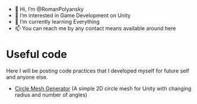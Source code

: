 - 👋 Hi, I’m @RomanPolyansky
- 👀 I’m interested in Game Development on Unity
- 🌱 I’m currently learning Everything
- 📫 You can reach me by any contact means available around here

# Useful code
Here I will be posting code practices that I developed myself for future self and anyone else.
* [Circle Mesh Generator](https://github.com/RomanPolyansky/RomanPolyansky/blob/main/CircleMesh.cs) (A simple 2D circle mesh for Unity with changing radius and number of angles)


<!---
RomanPolyansky/RomanPolyansky is a ✨ special ✨ repository because its `README.md` (this file) appears on your GitHub profile.
You can click the Preview link to take a look at your changes.
--->
